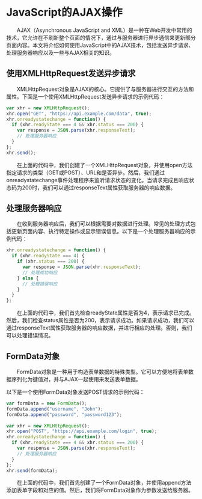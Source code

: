 # JavaScript的AJAX操作
&emsp;&emsp;AJAX（Asynchronous JavaScript and XML）是一种在Web开发中常用的技术，它允许在不刷新整个页面的情况下，通过与服务器进行异步通信来更新部分页面内容。本文将介绍如何使用JavaScript中的AJAX技术，包括发送异步请求、处理服务器响应以及一些与AJAX相关的知识。

## 使用XMLHttpRequest发送异步请求
&emsp;&emsp;XMLHttpRequest对象是AJAX的核心。它提供了与服务器进行交互的方法和属性。下面是一个使用XMLHttpRequest发送异步请求的示例代码：
```js
var xhr = new XMLHttpRequest();
xhr.open("GET", "https://api.example.com/data", true);
xhr.onreadystatechange = function() {
  if (xhr.readyState === 4 && xhr.status === 200) {
    var response = JSON.parse(xhr.responseText);
    // 处理服务器响应
  }
};
xhr.send();
```
&emsp;&emsp;在上面的代码中，我们创建了一个XMLHttpRequest对象，并使用open方法指定请求的类型（GET或POST）、URL和是否异步。然后，我们通过onreadystatechange事件处理程序来监听请求状态的变化。当请求完成且响应状态码为200时，我们可以通过responseText属性获取服务器的响应数据。

## 处理服务器响应
&emsp;&emsp;在收到服务器响应后，我们可以根据需要对数据进行处理。常见的处理方式包括更新页面内容、执行特定操作或显示错误信息。以下是一个处理服务器响应的示例代码：
```js
xhr.onreadystatechange = function() {
  if (xhr.readyState === 4) {
    if (xhr.status === 200) {
      var response = JSON.parse(xhr.responseText);
      // 处理成功响应
    } else {
      // 处理错误响应
    }
  }
};
```
&emsp;&emsp;在上面的代码中，我们首先检查readyState属性是否为4，表示请求已完成。然后，我们检查status属性是否为200，表示请求成功。如果请求成功，我们可以通过responseText属性获取服务器的响应数据，并进行相应的处理。否则，我们可以处理错误情况。

## FormData对象
&emsp;&emsp;FormData对象是一种用于构造表单数据的特殊类型。它可以方便地将表单数据序列化为键值对，并与AJAX一起使用来发送表单数据。

以下是一个使用FormData对象发送POST请求的示例代码：
```js
var formData = new FormData();
formData.append("username", "John");
formData.append("password", "password123");
 
var xhr = new XMLHttpRequest();
xhr.open("POST", "https://api.example.com/login", true);
xhr.onreadystatechange = function() {
  if (xhr.readyState === 4 && xhr.status === 200) {
    var response = JSON.parse(xhr.responseText);
    // 处理服务器响应
  }
};
xhr.send(formData);
```
&emsp;&emsp;在上面的代码中，我们首先创建了一个FormData对象，并使用append方法添加表单字段和对应的值。然后，我们将FormData对象作为参数发送给服务器。
